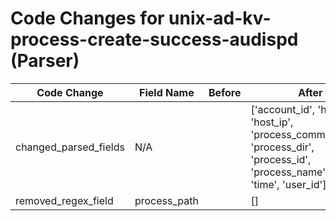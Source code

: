 # Code Changes for unix-ad-kv-process-create-success-audispd (Parser)

| Code Change | Field Name | Before | After |
|-------------|------------|--------|-------|
| changed_parsed_fields | N/A |  | ['account_id', 'host', 'host_ip', 'process_command_line', 'process_dir', 'process_id', 'process_name', 'result', 'time', 'user_id'] |
| removed_regex_field | process_path |  | [] |